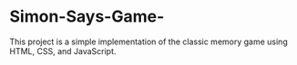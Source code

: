 # Simon-Says-Game-
This project is a simple implementation of the classic memory game using HTML, CSS, and JavaScript.

